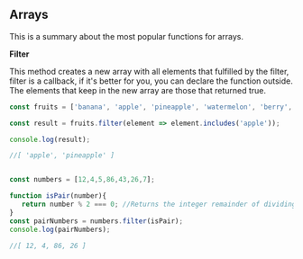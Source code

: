 ## Arrays

This is a summary about the most popular functions for arrays.

**Filter**

This method creates a new array with all elements that fulfilled by the filter, filter is a callback, if it's better for you, you can declare the function outside. The elements that keep in the new array are those that returned true.

```javascript
const fruits = ['banana', 'apple', 'pineapple', 'watermelon', 'berry', 'cherry'];

const result = fruits.filter(element => element.includes('apple'));

console.log(result);

//[ 'apple', 'pineapple' ]


const numbers = [12,4,5,86,43,26,7];

function isPair(number){
   return number % 2 === 0; //Returns the integer remainder of dividing the two operands.
}
const pairNumbers = numbers.filter(isPair);
console.log(pairNumbers);

//[ 12, 4, 86, 26 ]
```

